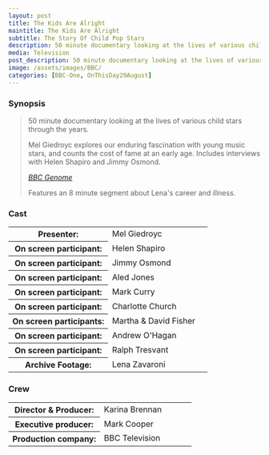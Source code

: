 ```yaml
---
layout: post
title: The Kids Are Alright
maintitle: The Kids Are Alright
subtitle: The Story Of Child Pop Stars
description: 50 minute documentary looking at the lives of various child stars through the years. Features an 8 minute segment about Lena's career and illness.
media: Television
post_description: 50 minute documentary looking at the lives of various child stars through the years. Features an 8 minute segment about Lena's career and illness.
image: /assets/images/BBC/
categories: [BBC-One, OnThisDay29August]
---
```


### Synopsis
> 50 minute documentary looking at the lives of various child stars through the years.
>
> Mel Giedroyc explores our enduring fascination with young music stars, and counts the cost of fame at an early age. Includes interviews with Helen Shapiro and Jimmy Osmond.
>
> <cite>[BBC Genome](https://genome.ch.bbc.co.uk/schedules/bbcone/london/2003-08-29#at-23.15)</cite>
>
> Features an 8 minute segment about Lena's career and illness.

### Cast
<table>
<tr><th style="width:50%;">Presenter:</th><td style="width:50%;">Mel Giedroyc</td></tr>
<tr><th>On screen participant:</th><td>Helen Shapiro</td></tr>
<tr><th>On screen participant:</th><td>Jimmy Osmond</td></tr>
<tr><th>On screen participant:</th><td>Aled Jones</td></tr>
<tr><th>On screen participant:</th><td>Mark Curry</td></tr>
<tr><th>On screen participant:</th><td>Charlotte Church</td></tr>
<tr><th>On screen participants:</th><td>Martha & David Fisher</td></tr>
<tr><th>On screen participant:</th><td>Andrew O'Hagan</td></tr>
<tr><th>On screen participant:</th><td>Ralph Tresvant</td></tr>
<tr><th>Archive Footage:</th><td>Lena Zavaroni</td></tr>
</table>

### Crew
<table>
<tr><th style="width:50%;">Director & Producer:</th><td style="width:50%;">Karina Brennan</td></tr>
<tr><th>Executive producer:</th><td>Mark Cooper</td></tr>
<tr><th>Production company:</th><td>BBC Television</td></tr>
</table>

